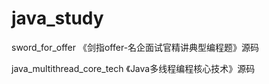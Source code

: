 # java_study

sword_for_offer    《剑指offer-名企面试官精讲典型编程题》源码

java_multithread_core_tech 《Java多线程编程核心技术》源码

